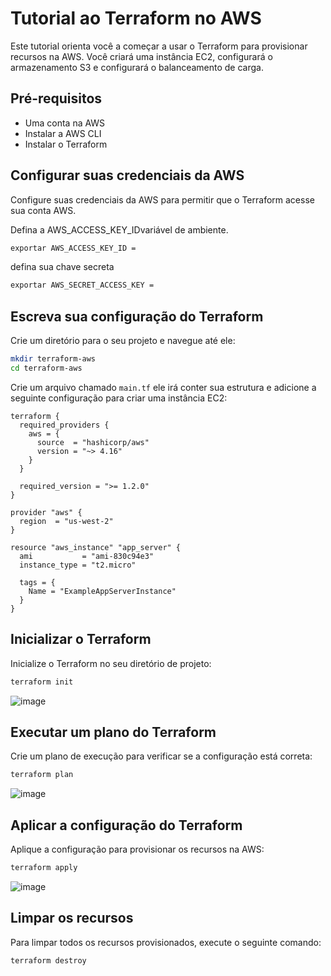 # Tutorial ao Terraform no AWS

Este tutorial orienta você a começar a usar o Terraform para provisionar recursos na AWS. Você criará uma instância EC2, configurará o armazenamento S3 e configurará o balanceamento de carga.

## Pré-requisitos
- Uma conta na AWS
- Instalar a AWS CLI
- Instalar o Terraform

## Configurar suas credenciais da AWS

Configure suas credenciais da AWS para permitir que o Terraform acesse sua conta AWS.

Defina a AWS_ACCESS_KEY_IDvariável de ambiente.
```bash
exportar AWS_ACCESS_KEY_ID = 
```
defina sua chave secreta
```bash
exportar AWS_SECRET_ACCESS_KEY =
```



## Escreva sua configuração do Terraform

Crie um diretório para o seu projeto e navegue até ele:

```bash
mkdir terraform-aws
cd terraform-aws
```

Crie um arquivo chamado `main.tf`  ele irá conter sua estrutura e adicione a seguinte configuração para criar uma instância EC2:

```hcl
terraform {
  required_providers {
    aws = {
      source  = "hashicorp/aws"
      version = "~> 4.16"
    }
  }

  required_version = ">= 1.2.0"
}

provider "aws" {
  region  = "us-west-2"
}

resource "aws_instance" "app_server" {
  ami           = "ami-830c94e3"
  instance_type = "t2.micro"

  tags = {
    Name = "ExampleAppServerInstance"
  }
}

```

## Inicializar o Terraform

Inicialize o Terraform no seu diretório de projeto:

```bash
terraform init
```
![image](https://github.com/Ra2861/Terraform/assets/99209068/f8477005-c590-4d33-8e76-4bf6d448dea5)


## Executar um plano do Terraform

Crie um plano de execução para verificar se a configuração está correta:

```bash
terraform plan
```
![image](https://github.com/Ra2861/Terraform/assets/99209068/e65f551f-ee62-4969-9667-c014782cc8d5)

## Aplicar a configuração do Terraform

Aplique a configuração para provisionar os recursos na AWS:

```bash
terraform apply
```
![image](https://github.com/Ra2861/Terraform/assets/99209068/77480b5f-988f-498d-ab2a-dce550e15f28)



## Limpar os recursos

Para limpar todos os recursos provisionados, execute o seguinte comando:

```bash
terraform destroy
```
